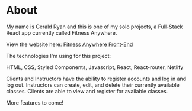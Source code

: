 # About

My name is Gerald Ryan and this is one of my solo projects, a Full-Stack React app currently called Fitness Anywhere. 

View the website here:
[Fitness Anywhere Front-End](https://fitness-anywhere-bw.netlify.app/classes)

The technologies I'm using for this project:

HTML, CSS, Styled Components, Javascript, React, React-router, Netlify

Clients and Instructors have the ability to register accounts and log in and log out. Instructors can create, edit, and delete their currently available classes. Clients are able to view and register for available classes.

More features to come!

